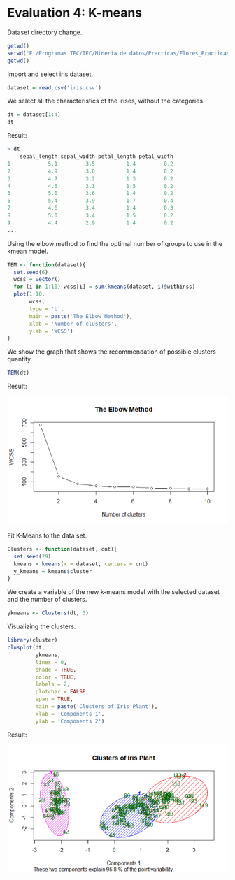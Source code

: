 # Evaluation 4: K-means

Dataset directory change.

```r
getwd()
setwd("E:/Programas TEC/TEC/Mineria de datos/Practicas/Flores_Practicas/Unit_4/iris-master")
getwd()
```

Import and select iris dataset.

```r
dataset = read.csv('iris.csv')
```

We select all the characteristics of the irises, without the categories.

```r
dt = dataset[1:4]
dt
```

Result:

```r
> dt
    sepal_length sepal_width petal_length petal_width
1            5.1         3.5          1.4         0.2
2            4.9         3.0          1.4         0.2
3            4.7         3.2          1.3         0.2
4            4.6         3.1          1.5         0.2
5            5.0         3.6          1.4         0.2
6            5.4         3.9          1.7         0.4
7            4.6         3.4          1.4         0.3
8            5.0         3.4          1.5         0.2
9            4.4         2.9          1.4         0.2
...
```

Using the elbow method to find the optimal number of groups to use in the kmean model.

```r
TEM <- function(dataset){
  set.seed(6)
  wcss = vector()
  for (i in 1:10) wcss[i] = sum(kmeans(dataset, i)$withinss)
  plot(1:10,
       wcss,
       type = 'b',
       main = paste('The Elbow Method'),
       xlab = 'Number of clusters',
       ylab = 'WCSS')
}
```

We show the graph that shows the recommendation of possible clusters quantity.

```r
TEM(dt)
```

Result:

![Elbow](../img/Elbow.png)

Fit K-Means to the data set.

```r
Clusters <- function(dataset, cnt){
  set.seed(29)
  kmeans = kmeans(x = dataset, centers = cnt)
  y_kmeans = kmeans$cluster
}
```

We create a variable of the new k-means model with the selected dataset and the number of clusters.

```r
ykmeans <- Clusters(dt, 3)
```

Visualizing the clusters.

```r
library(cluster)
clusplot(dt,
         ykmeans,
         lines = 0,
         shade = TRUE,
         color = TRUE,
         labels = 2,
         plotchar = FALSE,
         span = TRUE,
         main = paste('Clusters of Iris Plant'),
         xlab = 'Components 1',
         ylab = 'Components 2')
```

Result:

![kmeans](../img/kmean_iris.png)
